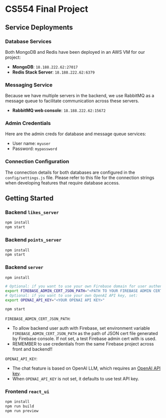 # CS554 Final Project

## Service Deployments

### Database Services
Both MongoDB and Redis have been deployed in an AWS VM for our project:

- **MongoDB**: `18.188.222.62:27017`
- **Redis Stack Server**:  `18.188.222.62:6379`

### Messaging Service

Because we have multiple servers in the backend, we use RabbitMQ as a message queue to facilitate communication across these servers.

- **RabbitMQ web console**: `18.188.222.62:15672`

### Admin Credentials

Here are the admin creds for database and message queue services:

* User name: `myuser`
* Password: `mypassword`

### Connection Configuration
The connection details for both databases are configured in the `config/settings.js` file. Please refer to this file for the connection strings when developing features that require database access.


## Getting Started

### Backend `likes_server`
```sh
npm install
npm start
```

### Backend `points_server`

```sh
npm install
npm start
```

### Backend `server`

```sh
npm install

# Optional: if you want to use your own Firebase domain for user authentication, set:
export FIREBASE_ADMIN_CERT_JSON_PATH="<PATH TO YOUR FIREBASE ADMIN CERT JSON>"
# Optional: if you want to use your own OpenAI API key, set:
export OPENAI_API_KEY="<YOUR OPENAI API KEY>"

npm start
```

`FIREBASE_ADMIN_CERT_JSON_PATH`:

* To allow backend user auth with Firebase, set environment variable `FIREBASE_ADMIN_CERT_JSON_PATH`  as the path of JSON cert file generated by Firebase console. If not set, a test Firebase admin cert with is used.
* REMEMBER to use credentials from the same Firebase project across front and backend!!

`OPENAI_API_KEY`:

* The chat feature is based on OpenAI LLM, which requires an [OpenAI API key](https://platform.openai.com/api-keys).
* When `OPENAI_API_KEY` is not set, it defaults to use test API key.

### Frontend `react_ui`

```sh
npm install
npm run build
npm run preview
```

